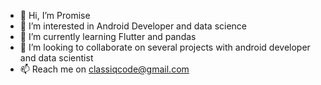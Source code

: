 - 👋 Hi, I’m Promise
- 👀 I’m interested in Android Developer and data science 
- 🌱 I’m currently learning Flutter and pandas
- 💞️ I’m looking to collaborate on several projects with android developer and data scientist 
- 📫 Reach me on classiqcode@gmail.com 

<!---
Promisekel/Promisekel is a ✨ special ✨ repository because its `README.md` (this file) appears on your GitHub profile.
You can click the Preview link to take a look at your changes.
--->
